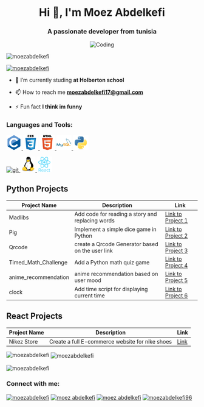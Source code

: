 <h1 align="center">Hi 👋, I'm Moez Abdelkefi</h1>
<h3 align="center">A passionate developer from tunisia</h3>

<p align="center">
   <img alt="Coding" width="500" src="https://miro.medium.com/v2/resize:fit:1360/1*IRGHmiGsa16stedQvIaZfw.gif">
</p>

<p align="left"> <img src="https://komarev.com/ghpvc/?username=moezabdelkefi&label=Profile%20views&color=0e75b6&style=flat" alt="moezabdelkefi" /> </p>

<p align="left"> <a href="https://github.com/ryo-ma/github-profile-trophy"><img src="https://github-profile-trophy.vercel.app/?username=moezabdelkefi" alt="moezabdelkefi" /></a> </p>

- 🌱 I’m currently studing **at Holberton school**

- 📫 How to reach me **moezabdelkefi17@gmail.com**

- ⚡ Fun fact **I think im funny**

<h3 align="left">Languages and Tools:</h3>
<p align="left"> <a href="https://www.cprogramming.com/" target="_blank" rel="noreferrer"> <img src="https://raw.githubusercontent.com/devicons/devicon/master/icons/c/c-original.svg" alt="c" width="40" height="40"/> </a> <a href="https://www.w3schools.com/css/" target="_blank" rel="noreferrer"> <img src="https://raw.githubusercontent.com/devicons/devicon/master/icons/css3/css3-original-wordmark.svg" alt="css3" width="40" height="40"/> </a> <a href="https://www.w3.org/html/" target="_blank" rel="noreferrer"> <img src="https://raw.githubusercontent.com/devicons/devicon/master/icons/html5/html5-original-wordmark.svg" alt="html5" width="40" height="40"/> </a> <a href="https://www.mysql.com/" target="_blank" rel="noreferrer"> <img src="https://raw.githubusercontent.com/devicons/devicon/master/icons/mysql/mysql-original-wordmark.svg" alt="mysql" width="40" height="40"/> </a> <a href="https://www.python.org" target="_blank" rel="noreferrer"> <img src="https://raw.githubusercontent.com/devicons/devicon/master/icons/python/python-original.svg" alt="python" width="40" height="40"/> </a> </p>
<p align="left"> <a href="https://git-scm.com/" target="_blank" rel="noreferrer"> <img src="https://www.vectorlogo.zone/logos/git-scm/git-scm-icon.svg" alt="git" width="40" height="40"/> </a> <a href="https://www.linux.org/" target="_blank" rel="noreferrer"> <img src="https://raw.githubusercontent.com/devicons/devicon/master/icons/linux/linux-original.svg" alt="linux" width="40" height="40"/> </a> <a href="https://reactjs.org/" target="_blank" rel="noreferrer"> <img src="https://raw.githubusercontent.com/devicons/devicon/master/icons/react/react-original-wordmark.svg" alt="react" width="40" height="40"/> </a> </p>

<h2>Python Projects</h2>

| Project Name       | Description                                      | Link                            |
|--------------------|------------------------------------------------- |---------------------------------|
| Madlibs            | Add code for reading a story and replacing words | [Link to Project 1](https://github.com/moezabdelkefi/python_projects/blob/main/Madlibs.py)   |
| Pig                | Implement a simple dice game in Python           | [Link to Project 2](https://github.com/moezabdelkefi/python_projects/blob/main/Pig.py) |
| Qrcode             | create a Qrcode Generator based on the user link | [Link to Project 3](https://github.com/moezabdelkefi/python_projects/blob/main/Qrcode.py)           |
|Timed_Math_Challenge| Add a Python math quiz game                      | [Link to Project 4](https://github.com/moezabdelkefi/python_projects/blob/main/Timed_Math_Challenge.py) |
|anime_recommendation| anime recommendation based on user mood          | [Link to Project 5](https://github.com/moezabdelkefi/python_projects/blob/main/anime_recommendation.py) |
|clock               | Add time script for displaying current time      | [Link to Project 6](https://github.com/moezabdelkefi/python_projects/blob/main/clock.py) |


<h2>React Projects</h2>

| Project Name       | Description                                      | Link                            |
|--------------------|------------------------------------------------- |---------------------------------|
| Nikez Store        | Create a full E-commerce website for nike shoes | [Link](https://github.com/s4iTen/PFA_Project/tree/Moez)   |

<p><img align="left" src="https://github-readme-stats.vercel.app/api/top-langs?username=moezabdelkefi&show_icons=true&locale=en&layout=compact" alt="moezabdelkefi" /></p>

<p>&nbsp;<img align="center" src="https://github-readme-stats.vercel.app/api?username=moezabdelkefi&show_icons=true&locale=en" alt="moezabdelkefi" /></p>

<p><img align="center" src="https://github-readme-streak-stats.herokuapp.com/?user=moezabdelkefi&" alt="moezabdelkefi" /></p>

<h3 align="left">Connect with me:</h3>
<p align="left">
<a href="https://twitter.com/moezabdelkefi" target="blank"><img align="center" src="https://raw.githubusercontent.com/rahuldkjain/github-profile-readme-generator/master/src/images/icons/Social/twitter.svg" alt="moezabdelkefi" height="30" width="40" /></a>
<a href="https://linkedin.com/in/moez abdelkefi" target="blank"><img align="center" src="https://raw.githubusercontent.com/rahuldkjain/github-profile-readme-generator/master/src/images/icons/Social/linked-in-alt.svg" alt="moez abdelkefi" height="30" width="40" /></a>
<a href="https://fb.com/moez abdelkefi" target="blank"><img align="center" src="https://raw.githubusercontent.com/rahuldkjain/github-profile-readme-generator/master/src/images/icons/Social/facebook.svg" alt="moez abdelkefi" height="30" width="40" /></a>
<a href="https://instagram.com/moezabdelkefi96" target="blank"><img align="center" src="https://raw.githubusercontent.com/rahuldkjain/github-profile-readme-generator/master/src/images/icons/Social/instagram.svg" alt="moezabdelkefi96" height="30" width="40" /></a>
</p>
